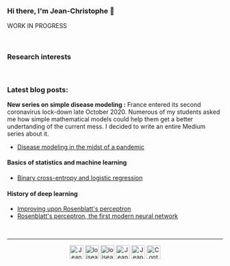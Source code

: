 ### Hi there, I'm Jean-Christophe 👋

WORK IN PROGRESS

<br/>

### Research interests


<br/>

### Latest blog posts:

**New series on simple disease modeling :** France entered its second coronavirus lock-down late October 2020.
Numerous of my students asked me how simple mathematical models could help them get a better undertanding of the current mess.
I decided to write an entire Medium series about it.

- [Disease modeling in the midst of a pandemic](https://loiseau-jc.medium.com/disease-modeling-in-the-midst-of-a-pandemic-14e06f3cd63e)

#### Basics of statistics and machine learning
- [Binary cross-entropy and logistic regression](https://towardsdatascience.com/binary-cross-entropy-and-logistic-regression-bf7098e75559)

#### History of deep learning
- [Improving upon Rosenblatt's perceptron](https://towardsdatascience.com/improving-upon-rosenblatts-perceptron-d0517d3c5939)
- [Rosenblatt's perceptron, the first modern neural network](https://towardsdatascience.com/rosenblatts-perceptron-the-very-first-neural-network-37a3ec09038a)

<br/>

---

<p align="center">
    <a href="https://fr.linkedin.com/in/jean-christophe-loiseau-05832727/"><img alt="Jean-Christophe Loiseau | LinkedIn" width="32px" src="https://cdn.jsdelivr.net/npm/simple-icons@v3/icons/linkedin.svg"></a>
    <a href="https://twitter.com/loiseau_jc/"><img alt="loiseau_jc | Twitter" width="32px" src="https://cdn.jsdelivr.net/npm/simple-icons@v3/icons/twitter.svg"></a>
    <a href="https://github.com/loiseaujc/"><img alt="loiseaujc | GitHub" width="32px" src="https://cdn.jsdelivr.net/npm/simple-icons@v3/icons/github.svg"></a>
    <a href="https://www.researchgate.net/profile/Jean_Christophe_Loiseau/"><img alt="Jean-Christophe Loiseau | ResearchGate" width="32px" src="https://cdn.jsdelivr.net/npm/simple-icons@3.12.3/icons/researchgate.svg"></a>
    <a href="https://loiseau-jc.medium.com/"><img alt="Jean-Christophe Loiseau | Medium" width="32px" src="https://cdn.jsdelivr.net/npm/simple-icons@3.12.3/icons/medium.svg"></a>
<a href="mailto:loiseau.jc@gmail.com"><img alt="Contact me" width="32px" src="https://cdn.jsdelivr.net/npm/simple-icons@3.12.3/icons/gmail.svg"></a>
<p/>

<!--
**loiseaujc/loiseaujc** is a ✨ _special_ ✨ repository because its `README.md` (this file) appears on your GitHub profile.

Here are some ideas to get you started:

- 🔭 I’m currently working on ...
- 🌱 I’m currently learning ...
- 👯 I’m looking to collaborate on ...
- 🤔 I’m looking for help with ...
- 💬 Ask me about ...
- 📫 How to reach me: ...
- 😄 Pronouns: ...
- ⚡ Fun fact: ...
-->
